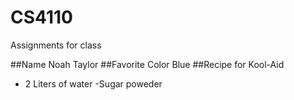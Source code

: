 # CS4110
Assignments for class

##Name 
Noah Taylor
##Favorite Color 
Blue
##Recipe for Kool-Aid
- 2 Liters of water
-Sugar poweder